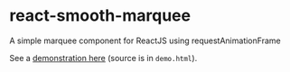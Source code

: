 # react-smooth-marquee
A simple marquee component for ReactJS using requestAnimationFrame

See a [demonstration here](https://jh3141.github.io/react-smooth-marquee/demo.html) (source is in `demo.html`).
